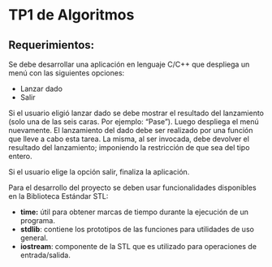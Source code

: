 # TP1 de Algoritmos

## Requerimientos:
 

Se debe desarrollar una aplicación en lenguaje C/C++ que despliega un menú con las
siguientes opciones:
- Lanzar dado
-  Salir

Si el usuario eligió lanzar dado se debe mostrar el resultado del lanzamiento (solo una de
las seis caras. Por ejemplo: “Pase”). Luego despliega el menú nuevamente.
El lanzamiento del dado debe ser realizado por una función que lleve a cabo esta tarea. La
misma, al ser invocada, debe devolver el resultado del lanzamiento; imponiendo la
restricción de que sea del tipo entero.

Si el usuario elige la opción salir, finaliza la aplicación.

Para el desarrollo del proyecto se deben usar funcionalidades disponibles en la Biblioteca
Estándar STL:

- **time:** útil para obtener marcas de tiempo durante la ejecución de un programa.
- **stdlib**: contiene los prototipos de las funciones para utilidades de uso general.
- **iostream**: componente de la STL que es utilizado para operaciones de entrada/salida.